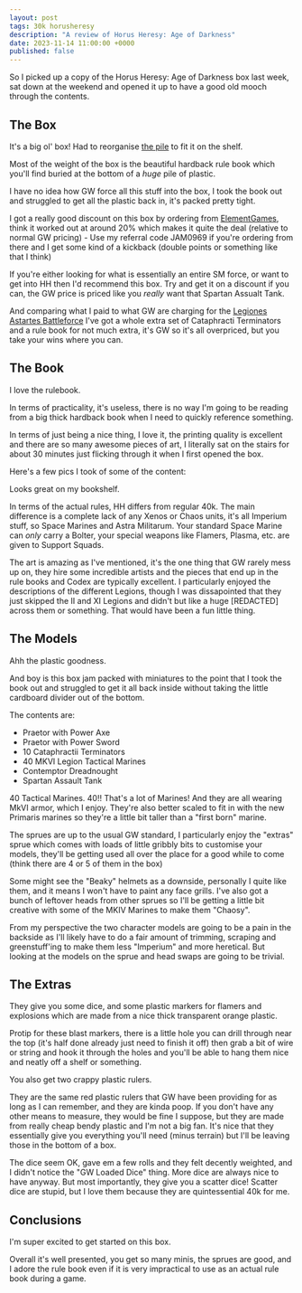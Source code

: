 ```yaml
---
layout: post
tags: 30k horusheresy
description: "A review of Horus Heresy: Age of Darkness"
date: 2023-11-14 11:00:00 +0000
published: false
---
```


So I picked up a copy of the Horus Heresy: Age of Darkness box last week, sat down at the weekend and opened it up to have a good old mooch through the contents.

## The Box

It's a big ol' box! Had to reorganise [the pile](https://paintsplastic.com/the-pile-of-shame) to fit it on the shelf.

Most of the weight of the box is the beautiful hardback rule book which you'll find buried at the bottom of a *huge* pile of plastic.

I have no idea how GW force all this stuff into the box, I took the book out and struggled to get all the plastic back in, it's packed pretty tight.

I got a really good discount on this box by ordering from [ElementGames](https://elementgames.co.uk), think it worked out at around 20% which makes it quite the deal (relative to normal GW pricing) - Use my referral code JAM0969 if you're ordering from there and I get some kind of a kickback (double points or something like that I think)

If you're either looking for what is essentially an entire SM force, or want to get into HH then I'd recommend this box. Try and get it on a discount if you can, the GW price is priced like you *really* want that Spartan Assualt Tank.

And comparing what I paid to what GW are charging for the [Legiones Astartes Battleforce](https://www.warhammer.com/en-GB/shop/horus-heresy-legiones-astartes-battle-group-2023) I've got a whole extra set of Cataphracti Terminators and a rule book for not much extra, it's GW so it's all overpriced, but you take your wins where you can.

## The Book

I love the rulebook.

In terms of practicality, it's useless, there is no way I'm going to be reading from a big thick hardback book when I need to quickly reference something.

In terms of just being a nice thing, I love it, the printing quality is excellent and there are so many awesome pieces of art, I literally sat on the stairs for about 30 minutes just flicking through it when I first opened the box.

Here's a few pics I took of some of the content:

Looks great on my bookshelf. 

In terms of the actual rules, HH differs from regular 40k. The main difference is a complete lack of any Xenos or Chaos units, it's all Imperium stuff, so Space Marines and Astra Militarum. Your standard Space Marine can *only* carry a Bolter, your special weapons like Flamers, Plasma, etc. are given to Support Squads.

The art is amazing as I've mentioned, it's the one thing that GW rarely mess up on, they hire some incredible artists and the pieces that end up in the rule books and Codex are typically excellent. I particularly enjoyed the descriptions of the different Legions, though I was dissapointed that they just skipped the II and XI Legions and didn't but like a huge [REDACTED] across them or something. That would have been a fun little thing.

## The Models

Ahh the plastic goodness.

And boy is this box jam packed with miniatures to the point that I took the book out and struggled to get it all back inside without taking the little cardboard divider out of the bottom.

The contents are:

- Praetor with Power Axe
- Praetor with Power Sword
- 10 Cataphractii Terminators
- 40 MKVI Legion Tactical Marines
- Contemptor Dreadnought
- Spartan Assault Tank

40 Tactical Marines. 40!! That's a lot of Marines! And they are all wearing MkVI armor, which I enjoy. They're also better scaled to fit in with the new Primaris marines so they're a little bit taller than a "first born" marine.

The sprues are up to the usual GW standard, I particularly enjoy the "extras" sprue which comes with loads of little gribbly bits to customise your models, they'll be getting used all over the place for a good while to come (think there are 4 or 5 of them in the box)

Some might see the "Beaky" helmets as a downside, personally I quite like them, and it means I won't have to paint any face grills. I've also got a bunch of leftover heads from other sprues so I'll be getting a little bit creative with some of the MKIV Marines to make them "Chaosy".

From my perspective the two character models are going to be a pain in the backside as I'll likely have to do a fair amount of trimming, scraping and greenstuff'ing to make them less "Imperium" and more heretical. But looking at the models on the sprue and head swaps are going to be trivial.

## The Extras

They give you some dice, and some plastic markers for flamers and explosions which are made from a nice thick transparent orange plastic.

Protip for these blast markers, there is a little hole you can drill through near the top (it's half done already just need to finish it off) then grab a bit of wire or string and hook it through the holes and you'll be able to hang them nice and neatly off a shelf or something.

You also get two crappy plastic rulers.

They are the same red plastic rulers that GW have been providing for as long as I can remember, and they are kinda poop. If you don't have any other means to measure, they would be fine I suppose, but they are made from really cheap bendy plastic and I'm not a big fan. It's nice that they essentially give you everything you'll need (minus terrain) but I'll be leaving those in the bottom of a box.

The dice seem OK, gave em a few rolls and they felt decently weighted, and I didn't notice the "GW Loaded Dice" thing. More dice are always nice to have anyway. But most importantly, they give you a scatter dice! Scatter dice are stupid, but I love them because they are quintessential 40k for me.

## Conclusions

I'm super excited to get started on this box.

Overall it's well presented, you get so many minis, the sprues are good, and I adore the rule book even if it is very impractical to use as an actual rule book during a game.